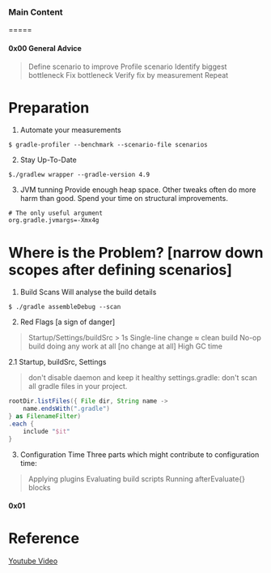 
### Main Content
=====
#### 0x00 General Advice

> Define scenario to improve
> Profile scenario
> Identify biggest bottleneck
> Fix bottleneck
> Verify fix by measurement
> Repeat


Preparation
=====
1. Automate your measurements
```
$ gradle-profiler --benchmark --scenario-file scenarios
```

2. Stay Up-To-Date
```
$./gradlew wrapper --gradle-version 4.9
```

3. JVM tunning
Provide enough heap space. 
Other tweaks often do more harm than good.
Spend your time on structural improvements.
```
# The only useful argument
org.gradle.jvmargs=-Xmx4g
```

Where is the Problem? [narrow down scopes after defining scenarios]
=====
1. Build Scans
Will analyse the build details
```
$ ./gradle assembleDebug --scan
```

2. Red Flags [a sign of danger] 
> Startup/Settings/buildSrc > 1s
> Single-line change ≈ clean build
> No-op build doing any work at all [no change at all]
> High GC time

2.1 Startup, buildSrc, Settings
> don't disable daemon and keep it healthy
> settings.gradle: don't scan all gradle files in your project.

```groovy
rootDir.listFiles({ File dir, String name ->
    name.endsWith(".gradle")
} as FilenameFilter)
.each {
    include "$it"
}
```

3. Configuration Time
Three parts which might contribute to configuration time:
> Applying plugins
> Evaluating build scripts
> Running afterEvaluate{} blocks




#### 0x01 




Reference
======
[Youtube Video](https://www.youtube.com/watch?v=KyNHCscbm58&list=PLdb5m83JnoaBqMWF-qqhZY_01SNEhG5Qs&index=27&t=0s)
